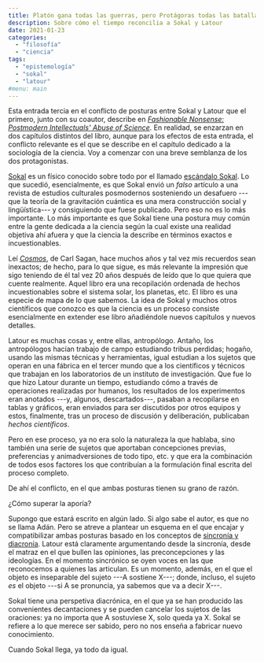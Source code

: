 ```yaml
---
title: Platón gana todas las guerras, pero Protágoras todas las batallas
description: Sobre cómo el tiempo reconcilia a Sokal y Latour
date: 2021-01-23
categories:
  - "filosofía"
  - "ciencia"
tags:
  - "epistemología"
  - "sokal"
  - "latour"
#menu: main
---
```


Esta entrada tercia en el conflicto de posturas entre Sokal y Latour que el primero, junto con su coautor, describe en [_Fashionable Nonsense: Postmodern Intellectuals' Abuse of Science_](https://www.goodreads.com/book/show/130479.Fashionable_Nonsense). En realidad, se enzarzan en dos capítulos distintos del libro, aunque para los efectos de esta entrada, el conflicto relevante es el que se describe en el capítulo dedicado a la sociología de la ciencia. Voy a comenzar con una breve semblanza de los dos protagonistas.

[Sokal](https://en.wikipedia.org/wiki/Alan_Sokal) es un físico conocido sobre todo por el llamado [escándalo Sokal](https://en.wikipedia.org/wiki/Sokal_affair). Lo que sucedió, esencialmente, es que Sokal envió un _falso_ artículo a una revista de estudios culturales posmodernos sosteniendo un desafuero ---que la teoría de la gravitación cuántica es una mera construcción social y lingüística--- y consiguiendo que fuese publicado. Pero eso no es lo más importante. Lo más importante es que Sokal tiene una postura muy común entre la gente dedicada a la ciencia según la cual existe una realidad objetiva ahí afuera y que la ciencia la describe en términos exactos e incuestionables.

Leí [_Cosmos_](https://en.wikipedia.org/wiki/Cosmos_(Sagan_book)), de Carl Sagan, hace muchos años y tal vez mis recuerdos sean inexactos; de hecho, para lo que sigue, es más relevante la impresión que sigo teniendo de él tal vez 20 años después de leído que lo que quiera que cuente realmente. Aquel libro era una recopilación ordenada de hechos incuestionables sobre el sistema solar, los planetas, etc. El libro es una especie de mapa de lo que sabemos. La idea de Sokal y muchos otros científicos que conozco es que la ciencia es un proceso consiste esencialmente en extender ese libro añadiéndole nuevos capítulos y nuevos detalles.

Latour es muchas cosas y, entre ellas, antropólogo. Antaño, los antropólogos hacían trabajo de campo estudiando tribus perdidas; hogaño, usando las mismas técnicas y herramientas, igual estudian a los sujetos que operan en una fábrica en el tercer mundo que a los científicos y técnicos que trabajan en los laboratorios de un instituto de investigación. Que fue lo que hizo Latour durante un tiempo, estudiando cómo a través de operaciones realizadas por humanos, los resultados de los experimentos eran anotados ---y, algunos, descartados---, pasaban a recopilarse en tablas y gráficos, eran enviados para ser discutidos por otros equipos y estos, finalmente, tras un proceso de discusión y deliberación, publicaban _hechos científicos_.

Pero en ese proceso, ya no era solo la naturaleza la que hablaba, sino también una serie de sujetos que aportaban concepciones previas, preferencias y animadversiones de todo tipo, etc. y que era la combinación de todos esos factores los que contribuían a la formulación final escrita del proceso completo.

De ahí el conflicto, en el que ambas posturas tienen su grano de razón.

¿Cómo superar la aporía?

Supongo que estará escrito en algún lado. Si algo sabe el autor, es que no se llama Adán. Pero se atreve a plantear un esquema en el que encajar y compatibilizar ambas posturas basado en los conceptos de [sincronía y diacronía](https://es.wikipedia.org/wiki/Sincron%C3%ADa_y_diacron%C3%ADa). Latour está claramente argumentando desde la sincronía, desde el matraz en el que bullen las opiniones, las preconcepciones y las ideologías. En el momento sincrónico se oyen voces en las que reconocemos a quienes las articulan. Es un momento, además, en el que el objeto es inseparable del sujeto ---A sostiene X---; donde, incluso, el sujeto _es_ el objeto ---si A se pronuncia, ya sabemos que va a decir X---.

Sokal tiene una perspetiva diacrónica, en el que ya se han producido las convenientes decantaciones y se pueden cancelar los sujetos de las oraciones: ya no importa que A sostuviese X, solo queda ya X. Sokal se refiere a lo que merece ser sabido, pero no nos enseña a fabricar nuevo conocimiento.

Cuando Sokal llega, ya todo da igual.